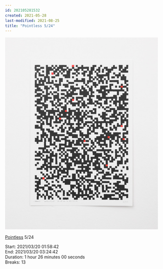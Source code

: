 ```yaml
---
id: 202105281532
created: 2021-05-28
last-modified: 2021-08-25
title: "Pointless 5/24"
---
```

![](../assets/202105281532.jpg)

[Pointless](202105271855) 5/24 

Start: 2021/03/20 01:58:42  
End: 2021/03/20 03:24:42  
Duration: 1 hour 26 minutes 00 seconds  
Breaks: 13